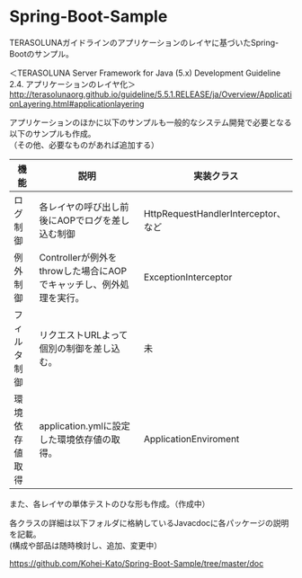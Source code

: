 # Spring-Boot-Sample

TERASOLUNAガイドラインのアプリケーションのレイヤに基づいたSpring-Bootのサンプル。

＜TERASOLUNA Server Framework for Java (5.x) Development Guideline　2.4. アプリケーションのレイヤ化＞
http://terasolunaorg.github.io/guideline/5.5.1.RELEASE/ja/Overview/ApplicationLayering.html#applicationlayering

アプリケーションのほかに以下のサンプルも一般的なシステム開発で必要となる以下のサンプルも作成。  
（その他、必要なものがあれば追加する）

| 機能           | 説明                                                               | 実装クラス                          |
|----------------|--------------------------------------------------------------------|-------------------------------------|
| ログ制御       | 各レイヤの呼び出し前後にAOPでログを差し込む制御                    | HttpRequestHandlerInterceptor、など |
| 例外制御       | Controllerが例外をthrowした場合にAOPでキャッチし、例外処理を実行。 | ExceptionInterceptor                |
| フィルタ制御   | リクエストURLよって個別の制御を差し込む。                          | 未                                  |
| 環境依存値取得 | application.ymlに設定した環境依存値の取得。                        | ApplicationEnviroment               |


また、各レイヤの単体テストのひな形も作成。（作成中）


各クラスの詳細は以下フォルダに格納しているJavacdocに各パッケージの説明を記載。  
(構成や部品は随時検討し、追加、変更中）

https://github.com/Kohei-Kato/Spring-Boot-Sample/tree/master/doc
